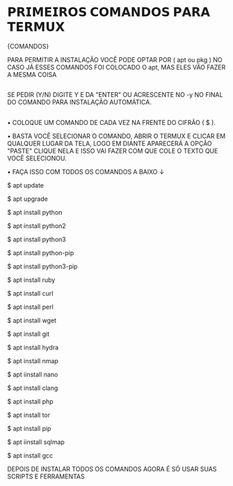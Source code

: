 # 𝗣𝗥𝗜𝗠𝗘𝗜𝗥𝗢𝗦 𝗖𝗢𝗠𝗔𝗡𝗗𝗢𝗦 𝗣𝗔𝗥𝗔 𝗧𝗘𝗥𝗠𝗨𝗫

{COMANDOS}


PARA PERMITIR A INSTALAÇÃO VOCÊ PODE OPTAR POR ( apt ou pkg )
NO CASO JÁ ESSES COMANDOS FOI COLOCADO O apt, MAS ELES VÃO FAZER A MESMA COISA

##

SE PEDIR (Y/N) DIGITE Y E DA "ENTER" OU ACRESCENTE NO -y NO FINAL DO COMANDO PARA INSTALAÇÃO AUTOMÁTICA.

##

• COLOQUE UM COMANDO DE CADA VEZ NA FRENTE DO CIFRÃO ( $ ).

• BASTA VOCÊ SELECIONAR O COMANDO, ABRIR O TERMUX E CLICAR EM QUALQUER LUGAR DA TELA, LOGO EM DIANTE APARECERÁ A OPÇÃO "PASTE" CLIQUE NELA E ISSO VAI FAZER COM QUE COLE O TEXTO QUE VOCÊ SELECIONOU.

• FAÇA ISSO COM TODOS OS COMANDOS A BAIXO ↓

$ apt update

$ apt upgrade

$ apt install python

$ apt install python2

$ apt install python3

$ apt install python-pip

$ apt install python3-pip

$ apt install ruby

$ apt install curl

$ apt install perl

$ apt install wget

$ apt install git

$ apt install hydra

$ apt install nmap

$ apt iinstall nano

$ apt install clang

$ apt install php

$ apt install tor

$ apt install pip

$ apt iinstall sqlmap

$ apt install gcc

  DEPOIS DE INSTALAR TODOS OS COMANDOS AGORA É SÓ USAR SUAS SCRIPTS E FERRAMENTAS
